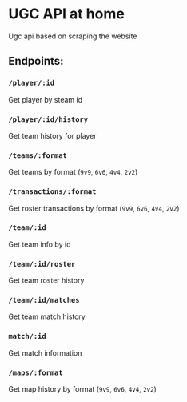 # UGC API at home

Ugc api based on scraping the website

## Endpoints:

### `/player/:id`

Get player by steam id

### `/player/:id/history`

Get team history for player

### `/teams/:format`

Get teams by format (`9v9`, `6v6`, `4v4`, `2v2`)

### `/transactions/:format`

Get roster transactions by format (`9v9`, `6v6`, `4v4`, `2v2`)

### `/team/:id`

Get team info by id

### `/team/:id/roster`

Get team roster history

### `/team/:id/matches`

Get team match history

### `match/:id`

Get match information

### `/maps/:format`

Get map history by format (`9v9`, `6v6`, `4v4`, `2v2`)
